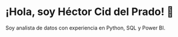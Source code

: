 # ¡Hola, soy Héctor Cid del Prado! 👋  
Soy analista de datos con experiencia en Python, SQL y Power BI.